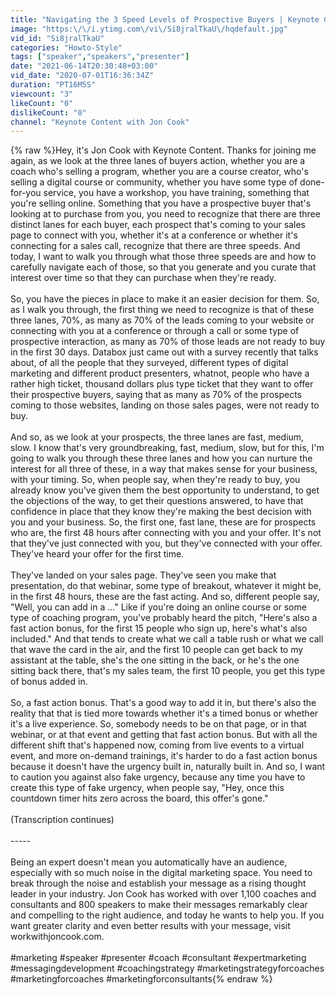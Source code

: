 ```yaml
---
title: "Navigating the 3 Speed Levels of Prospective Buyers | Keynote Content"
image: "https:\/\/i.ytimg.com\/vi\/Si8jralTkaU\/hqdefault.jpg"
vid_id: "Si8jralTkaU"
categories: "Howto-Style"
tags: ["speaker","speakers","presenter"]
date: "2021-06-14T20:30:48+03:00"
vid_date: "2020-07-01T16:36:34Z"
duration: "PT16M5S"
viewcount: "3"
likeCount: "0"
dislikeCount: "0"
channel: "Keynote Content with Jon Cook"
---
```

{% raw %}Hey, it's Jon Cook with Keynote Content. Thanks for joining me again, as we look at the three lanes of buyers action, whether you are a coach who's selling a program, whether you are a course creator, who's selling a digital course or community, whether you have some type of done-for-you service, you have a workshop, you have training, something that you're selling online. Something that you have a prospective buyer that's looking at to purchase from you, you need to recognize that there are three distinct lanes for each buyer, each prospect that's coming to your sales page to connect with you, whether it's at a conference or whether it's connecting for a sales call, recognize that there are three speeds. And today, I want to walk you through what those three speeds are and how to carefully navigate each of those, so that you generate and you curate that interest over time so that they can purchase when they're ready.<br /><br />So, you have the pieces in place to make it an easier decision for them. So, as I walk you through, the first thing we need to recognize is that of these three lanes, 70%, as many as 70% of the leads coming to your website or connecting with you at a conference or through a call or some type of prospective interaction, as many as 70% of those leads are not ready to buy in the first 30 days. Databox just came out with a survey recently that talks about, of all the people that they surveyed, different types of digital marketing and different product presenters, whatnot, people who have a rather high ticket, thousand dollars plus type ticket that they want to offer their prospective buyers, saying that as many as 70% of the prospects coming to those websites, landing on those sales pages, were not ready to buy.<br /><br />And so, as we look at your prospects, the three lanes are fast, medium, slow. I know that's very groundbreaking, fast, medium, slow, but for this, I'm going to walk you through these three lanes and how you can nurture the interest for all three of these, in a way that makes sense for your business, with your timing. So, when people say, when they're ready to buy, you already know you've given them the best opportunity to understand, to get the objections of the way, to get their questions answered, to have that confidence in place that they know they're making the best decision with you and your business. So, the first one, fast lane, these are for prospects who are, the first 48 hours after connecting with you and your offer. It's not that they've just connected with you, but they've connected with your offer. They've heard your offer for the first time.<br /><br />They've landed on your sales page. They've seen you make that presentation, do that webinar, some type of breakout, whatever it might be, in the first 48 hours, these are the fast acting. And so, different people say, &quot;Well, you can add in a ...&quot; Like if you're doing an online course or some type of coaching program, you've probably heard the pitch, &quot;Here's also a fast action bonus, for the first 15 people who sign up, here's what's also included.&quot; And that tends to create what we call a table rush or what we call that wave the card in the air, and the first 10 people can get back to my assistant at the table, she's the one sitting in the back, or he's the one sitting back there, that's my sales team, the first 10 people, you get this type of bonus added in.<br /><br />So, a fast action bonus. That's a good way to add it in, but there's also the reality that that is tied more towards whether it's a timed bonus or whether it's a live experience. So, somebody needs to be on that page, or in that webinar, or at that event and getting that fast action bonus. But with all the different shift that's happened now, coming from live events to a virtual event, and more on-demand trainings, it's harder to do a fast action bonus because it doesn't have the urgency built in, naturally built in. And so, I want to caution you against also fake urgency, because any time you have to create this type of fake urgency, when people say, &quot;Hey, once this countdown timer hits zero across the board, this offer's gone.&quot;<br /><br />(Transcription continues)<br /><br />-----<br /><br />Being an expert doesn't mean you automatically have an audience, especially with so much noise in the digital marketing space. You need to break through the noise and establish your message as a rising thought leader in your industry. Jon Cook has worked with over 1,100 coaches and consultants and 800 speakers to make their messages remarkably clear and compelling to the right audience, and today he wants to help you. If you want greater clarity and even better results with your message, visit workwithjoncook.com.<br /><br />#marketing #speaker #presenter #coach #consultant #expertmarketing #messagingdevelopment #coachingstrategy #marketingstrategyforcoaches #marketingforcoaches #marketingforconsultants{% endraw %}
